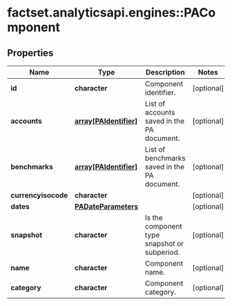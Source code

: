 # factset.analyticsapi.engines::PAComponent

## Properties
Name | Type | Description | Notes
------------ | ------------- | ------------- | -------------
**id** | **character** | Component identifier. | [optional] 
**accounts** | [**array[PAIdentifier]**](PAIdentifier.md) | List of accounts saved in the PA document. | [optional] 
**benchmarks** | [**array[PAIdentifier]**](PAIdentifier.md) | List of benchmarks saved in the PA document. | [optional] 
**currencyisocode** | **character** |  | [optional] 
**dates** | [**PADateParameters**](PADateParameters.md) |  | [optional] 
**snapshot** | **character** | Is the component type snapshot or subperiod. | [optional] 
**name** | **character** | Component name. | [optional] 
**category** | **character** | Component category. | [optional] 


